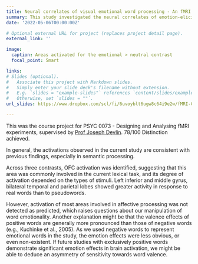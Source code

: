 ```yaml
---
title: Neural correlates of visual emotional word processing - An fMRI study
summary: This study investigated the neural correlates of emotion-eliciting word processing using a visual lexical decision task (LDT). By comparing processing patterns between real/pseudowords and emotional/neutral words, the study aimed to partially dissociate semantic and affective components in emotional word processing. 
date: '2022-05-06T00:00:00Z'

# Optional external URL for project (replaces project detail page).
external_link: ''

image: 
  caption: Areas activated for the emotional > neutral contrast
  focal_point: Smart

links:
# Slides (optional).
#   Associate this project with Markdown slides.
#   Simply enter your slide deck's filename without extension.
#   E.g. `slides = "example-slides"` references `content/slides/example-slides.md`.
#   Otherwise, set `slides = ""`.
url_slides: https://www.dropbox.com/scl/fi/6uvoyblt6ugw8c64i9e2w/fMRI-Group-E_1010.pdf?rlkey=kexp6nhrj4mo0wbf6pvu7j48y&dl=0

---
```

This was the course project for PSYC 0073 - Designing and Analysing fMRI experiments, supervised by [Prof Joseph Devlin](https://scholar.google.com/citations?user=kCgH6AgAAAAJ). 
78/100 Distinction achieved.

In general, the activations observed in the current study are consistent with previous findings, especially in semantic processing. 

Across three contrasts, OFC activation was identified, suggesting that this area was commonly involved in the current lexical task, and its degree of activation depended on the types of stimuli. Left inferior and middle gyrus, bilateral temporal and parietal lobes showed greater activity in response to real words than to pseudowords. 

However, activation of most areas involved in affective processing was not detected as predicted, which raises questions about our manipulation of word emotionality. Another explanation might be that the valence effects of positive words are generally more pronounced than those of negative words (e.g., Kuchinke et al., 2005). As we used negative words to represent emotional words in the study, the emotion effects were less obvious, or even non-existent. If future studies with exclusively positive words demonstrate significant emotion effects in brain activation, we might be able to deduce an asymmetry of sensitivity towards word valence.
